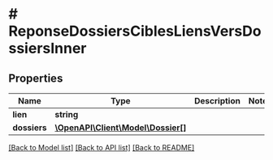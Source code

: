 # # ReponseDossiersCiblesLiensVersDossiersInner

## Properties

Name | Type | Description | Notes
------------ | ------------- | ------------- | -------------
**lien** | **string** |  |
**dossiers** | [**\OpenAPI\Client\Model\Dossier[]**](Dossier.md) |  |

[[Back to Model list]](../../README.md#models) [[Back to API list]](../../README.md#endpoints) [[Back to README]](../../README.md)
